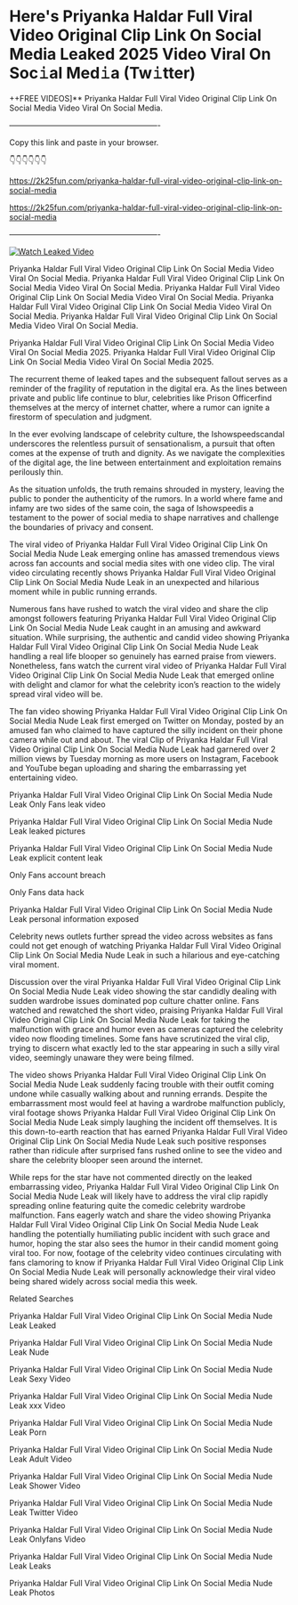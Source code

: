 # Here's Priyanka Haldar Full Viral Video Original Clip Link On Social Media Leaked 2025 Video Viral On Soc𝚒al Med𝚒a (Tw𝚒tter)

++FREE VIDEOS]** Priyanka Haldar Full Viral Video Original Clip Link On Social Media Video Viral On Social Media.

———————————————————-

Copy this link and paste in your browser.

👇👇👇👇👇👇

https://2k25fun.com/priyanka-haldar-full-viral-video-original-clip-link-on-social-media

https://2k25fun.com/priyanka-haldar-full-viral-video-original-clip-link-on-social-media

———————————————————-

[![Watch Leaked Video](https://miro.medium.com/v2/resize:fit:828/format:webp/1*cilzJN44JGOrTw9NJCrNHA.gif "Watch Leaked Video")](https://2k25fun.com/priyanka-haldar-full-viral-video-original-clip-link-on-social-media)

Priyanka Haldar Full Viral Video Original Clip Link On Social Media Video Viral On Social Media. Priyanka Haldar Full Viral Video Original Clip Link On Social Media Video Viral On Social Media. Priyanka Haldar Full Viral Video Original Clip Link On Social Media Video Viral On Social Media. Priyanka Haldar Full Viral Video Original Clip Link On Social Media Video Viral On Social Media. Priyanka Haldar Full Viral Video Original Clip Link On Social Media Video Viral On Social Media.

Priyanka Haldar Full Viral Video Original Clip Link On Social Media Video Viral On Social Media 2025. Priyanka Haldar Full Viral Video Original Clip Link On Social Media Video Viral On Social Media 2025.

The recurrent theme of leaked tapes and the subsequent fallout serves as a reminder of the fragility of reputation in the digital era. As the lines between private and public life continue to blur, celebrities like Prison Officerfind themselves at the mercy of internet chatter, where a rumor can ignite a firestorm of speculation and judgment.

In the ever evolving landscape of celebrity culture, the Ishowspeedscandal underscores the relentless pursuit of sensationalism, a pursuit that often comes at the expense of truth and dignity. As we navigate the complexities of the digital age, the line between entertainment and exploitation remains perilously thin.

As the situation unfolds, the truth remains shrouded in mystery, leaving the public to ponder the authenticity of the rumors. In a world where fame and infamy are two sides of the same coin, the saga of Ishowspeedis a testament to the power of social media to shape narratives and challenge the boundaries of privacy and consent.

The viral video of Priyanka Haldar Full Viral Video Original Clip Link On Social Media Nude Leak emerging online has amassed tremendous views across fan accounts and social media sites with one video clip. The viral video circulating recently shows Priyanka Haldar Full Viral Video Original Clip Link On Social Media Nude Leak in an unexpected and hilarious moment while in public running errands.

Numerous fans have rushed to watch the viral video and share the clip amongst followers featuring Priyanka Haldar Full Viral Video Original Clip Link On Social Media Nude Leak caught in an amusing and awkward situation. While surprising, the authentic and candid video showing Priyanka Haldar Full Viral Video Original Clip Link On Social Media Nude Leak handling a real life blooper so genuinely has earned praise from viewers. Nonetheless, fans watch the current viral video of Priyanka Haldar Full Viral Video Original Clip Link On Social Media Nude Leak that emerged online with delight and clamor for what the celebrity icon’s reaction to the widely spread viral video will be.

The fan video showing Priyanka Haldar Full Viral Video Original Clip Link On Social Media Nude Leak first emerged on Twitter on Monday, posted by an amused fan who claimed to have captured the silly incident on their phone camera while out and about. The viral Clip of Priyanka Haldar Full Viral Video Original Clip Link On Social Media Nude Leak had garnered over 2 million views by Tuesday morning as more users on Instagram, Facebook and YouTube began uploading and sharing the embarrassing yet entertaining video.

Priyanka Haldar Full Viral Video Original Clip Link On Social Media Nude Leak Only Fans leak video

Priyanka Haldar Full Viral Video Original Clip Link On Social Media Nude Leak leaked pictures

Priyanka Haldar Full Viral Video Original Clip Link On Social Media Nude Leak explicit content leak

Only Fans account breach

Only Fans data hack

Priyanka Haldar Full Viral Video Original Clip Link On Social Media Nude Leak personal information exposed

Celebrity news outlets further spread the video across websites as fans could not get enough of watching Priyanka Haldar Full Viral Video Original Clip Link On Social Media Nude Leak in such a hilarious and eye-catching viral moment.

Discussion over the viral Priyanka Haldar Full Viral Video Original Clip Link On Social Media Nude Leak video showing the star candidly dealing with sudden wardrobe issues dominated pop culture chatter online. Fans watched and rewatched the short video, praising Priyanka Haldar Full Viral Video Original Clip Link On Social Media Nude Leak for taking the malfunction with grace and humor even as cameras captured the celebrity video now flooding timelines. Some fans have scrutinized the viral clip, trying to discern what exactly led to the star appearing in such a silly viral video, seemingly unaware they were being filmed.

The video shows Priyanka Haldar Full Viral Video Original Clip Link On Social Media Nude Leak suddenly facing trouble with their outfit coming undone while casually walking about and running errands. Despite the embarrassment most would feel at having a wardrobe malfunction publicly, viral footage shows Priyanka Haldar Full Viral Video Original Clip Link On Social Media Nude Leak simply laughing the incident off themselves. It is this down-to-earth reaction that has earned Priyanka Haldar Full Viral Video Original Clip Link On Social Media Nude Leak such positive responses rather than ridicule after surprised fans rushed online to see the video and share the celebrity blooper seen around the internet.

While reps for the star have not commented directly on the leaked embarrassing video, Priyanka Haldar Full Viral Video Original Clip Link On Social Media Nude Leak will likely have to address the viral clip rapidly spreading online featuring quite the comedic celebrity wardrobe malfunction. Fans eagerly watch and share the video showing Priyanka Haldar Full Viral Video Original Clip Link On Social Media Nude Leak handling the potentially humiliating public incident with such grace and humor, hoping the star also sees the humor in their candid moment going viral too. For now, footage of the celebrity video continues circulating with fans clamoring to know if Priyanka Haldar Full Viral Video Original Clip Link On Social Media Nude Leak will personally acknowledge their viral video being shared widely across social media this week.

Related Searches

Priyanka Haldar Full Viral Video Original Clip Link On Social Media Nude Leak Leaked

Priyanka Haldar Full Viral Video Original Clip Link On Social Media Nude Leak Nude

Priyanka Haldar Full Viral Video Original Clip Link On Social Media Nude Leak Sexy Video

Priyanka Haldar Full Viral Video Original Clip Link On Social Media Nude Leak xxx Video

Priyanka Haldar Full Viral Video Original Clip Link On Social Media Nude Leak Porn

Priyanka Haldar Full Viral Video Original Clip Link On Social Media Nude Leak Adult Video

Priyanka Haldar Full Viral Video Original Clip Link On Social Media Nude Leak Shower Video

Priyanka Haldar Full Viral Video Original Clip Link On Social Media Nude Leak Twitter Video

Priyanka Haldar Full Viral Video Original Clip Link On Social Media Nude Leak Onlyfans Video

Priyanka Haldar Full Viral Video Original Clip Link On Social Media Nude Leak Leaks

Priyanka Haldar Full Viral Video Original Clip Link On Social Media Nude Leak Photos